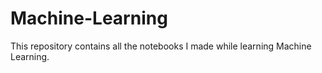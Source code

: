 # Machine-Learning
This repository contains all the notebooks I made while learning Machine Learning.
